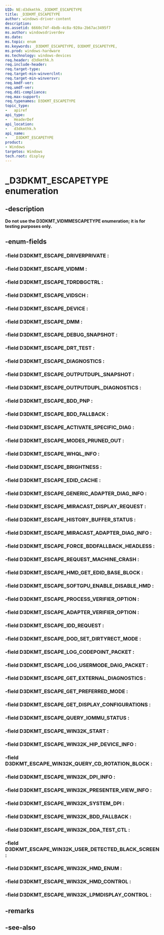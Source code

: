 ```yaml
---
UID: NE:d3dkmthk._D3DKMT_ESCAPETYPE
title: _D3DKMT_ESCAPETYPE
author: windows-driver-content
description:
ms.assetid: 6660c74f-4bdb-4c8a-920a-2b67ac3495f7
ms.author: windowsdriverdev
ms.date:
ms.topic: enum
ms.keywords: _D3DKMT_ESCAPETYPE, D3DKMT_ESCAPETYPE,
ms.prod: windows-hardware
ms.technology: windows-devices
req.header: d3dkmthk.h
req.include-header:
req.target-type:
req.target-min-winverclnt:
req.target-min-winversvr:
req.kmdf-ver:
req.umdf-ver:
req.ddi-compliance:
req.max-support:
req.typenames: D3DKMT_ESCAPETYPE
topic_type:
-	apiref
api_type:
-	HeaderDef
api_location:
-	d3dkmthk.h
api_name:
-	_D3DKMT_ESCAPETYPE
product: 
- Windows
targetos: Windows
tech.root: display
---
```


# _D3DKMT_ESCAPETYPE enumeration

## -description

<b>Do not use the D3DKMT_VIDMMESCAPETYPE enumeration; it is for testing purposes only.</b>

## -enum-fields

### -field D3DKMT_ESCAPE_DRIVERPRIVATE :
### -field D3DKMT_ESCAPE_VIDMM :
### -field D3DKMT_ESCAPE_TDRDBGCTRL :
### -field D3DKMT_ESCAPE_VIDSCH :
### -field D3DKMT_ESCAPE_DEVICE :
### -field D3DKMT_ESCAPE_DMM :
### -field D3DKMT_ESCAPE_DEBUG_SNAPSHOT :
### -field D3DKMT_ESCAPE_DRT_TEST :
### -field D3DKMT_ESCAPE_DIAGNOSTICS :
### -field D3DKMT_ESCAPE_OUTPUTDUPL_SNAPSHOT :
### -field D3DKMT_ESCAPE_OUTPUTDUPL_DIAGNOSTICS :
### -field D3DKMT_ESCAPE_BDD_PNP :
### -field D3DKMT_ESCAPE_BDD_FALLBACK :
### -field D3DKMT_ESCAPE_ACTIVATE_SPECIFIC_DIAG :
### -field D3DKMT_ESCAPE_MODES_PRUNED_OUT :
### -field D3DKMT_ESCAPE_WHQL_INFO :
### -field D3DKMT_ESCAPE_BRIGHTNESS :
### -field D3DKMT_ESCAPE_EDID_CACHE :
### -field D3DKMT_ESCAPE_GENERIC_ADAPTER_DIAG_INFO :
### -field D3DKMT_ESCAPE_MIRACAST_DISPLAY_REQUEST :
### -field D3DKMT_ESCAPE_HISTORY_BUFFER_STATUS :
### -field D3DKMT_ESCAPE_MIRACAST_ADAPTER_DIAG_INFO :
### -field D3DKMT_ESCAPE_FORCE_BDDFALLBACK_HEADLESS :
### -field D3DKMT_ESCAPE_REQUEST_MACHINE_CRASH :
### -field D3DKMT_ESCAPE_HMD_GET_EDID_BASE_BLOCK :
### -field D3DKMT_ESCAPE_SOFTGPU_ENABLE_DISABLE_HMD :
### -field D3DKMT_ESCAPE_PROCESS_VERIFIER_OPTION :
### -field D3DKMT_ESCAPE_ADAPTER_VERIFIER_OPTION :
### -field D3DKMT_ESCAPE_IDD_REQUEST :
### -field D3DKMT_ESCAPE_DOD_SET_DIRTYRECT_MODE :
### -field D3DKMT_ESCAPE_LOG_CODEPOINT_PACKET :
### -field D3DKMT_ESCAPE_LOG_USERMODE_DAIG_PACKET :
### -field D3DKMT_ESCAPE_GET_EXTERNAL_DIAGNOSTICS :
### -field D3DKMT_ESCAPE_GET_PREFERRED_MODE :
### -field D3DKMT_ESCAPE_GET_DISPLAY_CONFIGURATIONS :
### -field D3DKMT_ESCAPE_QUERY_IOMMU_STATUS :
### -field D3DKMT_ESCAPE_WIN32K_START :
### -field D3DKMT_ESCAPE_WIN32K_HIP_DEVICE_INFO :
### -field D3DKMT_ESCAPE_WIN32K_QUERY_CD_ROTATION_BLOCK :
### -field D3DKMT_ESCAPE_WIN32K_DPI_INFO :
### -field D3DKMT_ESCAPE_WIN32K_PRESENTER_VIEW_INFO :
### -field D3DKMT_ESCAPE_WIN32K_SYSTEM_DPI :
### -field D3DKMT_ESCAPE_WIN32K_BDD_FALLBACK :
### -field D3DKMT_ESCAPE_WIN32K_DDA_TEST_CTL :
### -field D3DKMT_ESCAPE_WIN32K_USER_DETECTED_BLACK_SCREEN :
### -field D3DKMT_ESCAPE_WIN32K_HMD_ENUM :
### -field D3DKMT_ESCAPE_WIN32K_HMD_CONTROL :
### -field D3DKMT_ESCAPE_WIN32K_LPMDISPLAY_CONTROL :

## -remarks

## -see-also